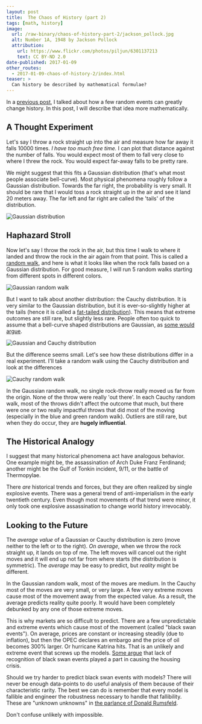 ```yaml
---
layout: post
title:  The Chaos of History (part 2)
tags: [math, history]
image:
  url: /raw-binary/chaos-of-history-part-2/jackson_pollock.jpg
  alt: Number 1A, 1948 by Jackson Pollock
  attribution:
    url: https://www.flickr.com/photos/piljun/6301137213
    text: CC BY-ND 2.0
date-published: 2017-01-09
other_routes:
  - 2017-01-09-chaos-of-history-2/index.html
teaser: >
  Can history be described by mathematical formulae?
---
```


In a
[previous post](/essays/chaos-of-history-part-1),
I talked about how a few random events can greatly change history. In this
post, I will describe that idea more mathematically.

## A Thought Experiment

Let's say I throw a rock straight up into the air and measure how far away it
falls 10000 times. _I have too much free time._ I can plot that distance against
the number of falls. You would expect most of them to fall very close to where I
threw the rock. You would expect far-away falls to be pretty rare.

We might suggest that this fits a Gaussian distribution (that's what most people
associate bell-curve). Most physical phenomena roughly follow a Gaussian
distribution. Towards the far right, the probability is very small. It should be
rare that I would toss a rock straight up in the air and see it land 20 meters
away. The far left and far right are called the 'tails' of the distribution.

<img alt="Gaussian distribution" src="/raw-binary/chaos-of-history-part-2/gaussian_distribution.png" style="margins: auto;"/>

## Haphazard Stroll

Now let's say I throw the rock in the air, but this time I walk to where it
landed and throw the rock in the air again from that point. This is called a
[random walk](https://en.wikipedia.org/wiki/Random_walk), and here is what it
looks like when the rock falls based on a Gaussian distribution. For good
measure, I will run 5 random walks starting from different spots in different
colors.

<img alt="Gaussian random walk" src="/raw-binary/chaos-of-history-part-2/gaussian_random_walk.png" style="margins: auto;"/>

But I want to talk about another distribution: the Cauchy distribution. It is
very similar to the Gaussian distribution, but it is ever-so-slightly higher at
the tails (hence it is called a
[fat-tailed distribution](https://en.wikipedia.org/wiki/Fat-tailed_distribution)).
This means that extreme outcomes are still rare, but slightly less rare. People
often too quick to assume that a bell-curve shaped distributions are Gaussian,
as
[some would argue](http://rocketscienceofwallstreet.blogspot.com/2012/04/nassim-nicholas-taleb-against-gaussian.html).

<img alt="Gaussian and Cauchy distribution" src="/raw-binary/chaos-of-history-part-2/gaussian_and_cauchy.png" style="margins: auto;"/>

But the difference seems small. Let's see how these distributions differ in a
real experiment. I'll take a random walk using the Cauchy distribution and look
at the differences

<img alt="Cauchy random walk" src="/raw-binary/chaos-of-history-part-2/cauchy_random_walk.png" style="margins: auto;"/>

In the Gaussian random walk, no single rock-throw really moved us far from the
origin. None of the throw were really 'out there'. In each Cauchy random walk,
most of the throws didn't affect the outcome that much, but there were one or two
really impactful throws that did most of the moving (especially in the blue and
green random walk). Outliers are still rare, but when they do occur, they are
**hugely influential**.

## The Historical Analogy

I suggest that many historical phenomena act have analogous behavior. One example
might be, the assassination of Arch Duke Franz Ferdinand; another might be the
Gulf of Tonkin incident, 9/11, or the battle of Thermopylae.

There _are_ historical trends and forces, but they are often realized by single
explosive events. There was a general trend of anti-imperialism in the early
twentieth century. Even though most movements of that trend were minor, it only
took one explosive assassination to change world history irrevocably.

## Looking to the Future

The *average value* of a Gaussian or Cauchy distribution is zero (move neither
to the left or to the right). *On average*, when we throw the rock straight up,
it lands on top of me. The left moves will cancel out the right moves and it
will end up not far from where starts (the distribution is symmetric). The
*average* may be easy to predict, but *reality* might be different.

In the Gaussian random walk, most of the moves are medium. In the Cauchy most of
the moves are very small, or very large. A few very extreme moves cause most of
the movement away from the expected value. As a result, the average predicts
reality quite poorly. It would have been completely debunked by any one of those
extreme moves.

This is why markets are so difficult to predict. There are a few
unpredictable and extreme events which cause most of the movement
(called "black swan events"). On average, prices are constant or
increasing steadily (due to inflation), but then the OPEC declares an
embargo and the price of oil becomes 300% larger. Or hurricane Katrina
hits. That is an unlikely and extreme event that screws up the
models. [Some
argue](https://dollarvigilante.com/blog/2016/08/09/nassim-taleb-warns-biggest-black-swan-event-coming.html)
that lack of recognition of black swan events played a part in causing
the housing crisis.

Should we try harder to predict black swan events with models? There
will never be enough data-points to do useful analysis of them because
of their characteristic rarity. The best we can do is remember that
every model is fallible and engineer the robustness necessary to
handle that fallibility. These are "unknown unknowns" in [the parlance
of Donald Rumsfeld](https://en.wikipedia.org/wiki/There_are_known_knowns).

Don't confuse unlikely with impossible.

